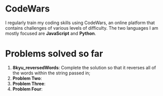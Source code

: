 # CodeWars

I regularly train my coding skills using CodeWars, an online platform that contains challenges of various levels of difficulty.
The two languages I am mostly focused are **JavaScript** and **Python**.

# Problems solved so far
1. **8kyu_reversedWords**: Complete the solution so that it reverses all of the words within the string passed in;
2. **Problem Two**:
3. **Problem Three**:
4. **Problem Four**:
